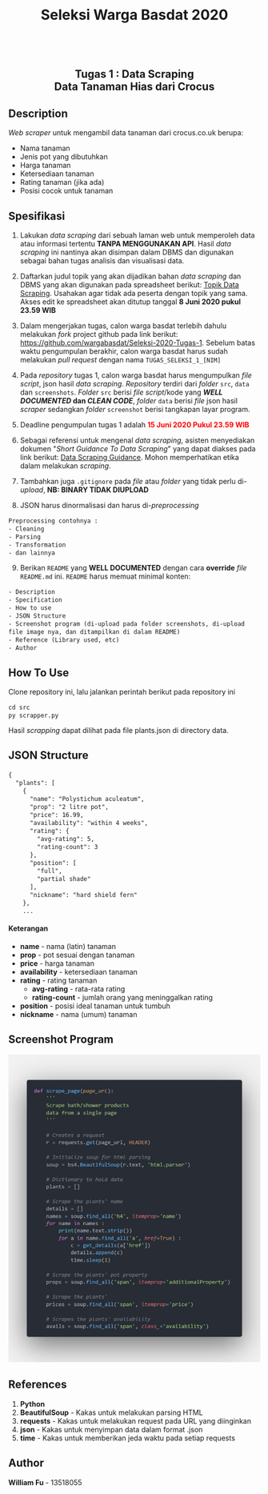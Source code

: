 <h1 align="center">
  <br>
  Seleksi Warga Basdat 2020
  <br>
  <br>
</h1>

<h2 align="center">
  <br>
  Tugas 1 : Data Scraping
  <br>
  Data Tanaman Hias dari Crocus
  <br>
</h2>

## Description

_Web scraper_ untuk mengambil data tanaman dari crocus.co.uk berupa:

- Nama tanaman
- Jenis pot yang dibutuhkan
- Harga tanaman
- Ketersediaan tanaman
- Rating tanaman (jika ada)
- Posisi cocok untuk tanaman

## Spesifikasi

1. Lakukan _data scraping_ dari sebuah laman web untuk memperoleh data atau informasi tertentu __TANPA MENGGUNAKAN API__. Hasil _data scraping_ ini nantinya akan disimpan dalam DBMS dan digunakan sebagai bahan tugas analisis dan visualisasi data.

2. Daftarkan judul topik yang akan dijadikan bahan _data scraping_ dan DBMS yang akan digunakan pada spreadsheet berikut: [Topik Data Scraping](https://docs.google.com/spreadsheets/d/1TKpyye-ZuoW0npGzylXqvQng3zYm0EzfA9RHjfeFZBk/edit?usp=sharing). Usahakan agar tidak ada peserta dengan topik yang sama. Akses edit ke spreadsheet akan ditutup tanggal __8 Juni 2020 pukul 23.59 WIB__

3. Dalam mengerjakan tugas, calon warga basdat terlebih dahulu melakukan _fork_ project github pada link berikut: https://github.com/wargabasdat/Seleksi-2020-Tugas-1. Sebelum batas waktu pengumpulan berakhir, calon warga basdat harus sudah melakukan _pull request_ dengan nama ```TUGAS_SELEKSI_1_[NIM]```

4. Pada _repository_ tugas 1, calon warga basdat harus mengumpulkan _file script_, json hasil _data scraping_. _Repository_ terdiri dari _folder_ `src`, `data` dan `screenshots`. _Folder_ `src` berisi _file script_/kode yang __*WELL DOCUMENTED* dan *CLEAN CODE*__, _folder_ `data` berisi _file_ json hasil _scraper_ sedangkan _folder_ `screenshot` berisi tangkapan layar program.

5. Deadline pengumpulan tugas 1 adalah <span style="color:red">__15 Juni 2020 Pukul 23.59 WIB__</span>

6. Sebagai referensi untuk mengenal _data scraping_, asisten menyediakan dokumen "_Short Guidance To Data Scraping_" yang dapat diakses pada link berikut: [Data Scraping Guidance](http://bit.ly/DataScrapingGuidance). Mohon memperhatikan etika dalam melakukan _scraping_.

7. Tambahkan juga `.gitignore` pada _file_ atau _folder_ yang tidak perlu di-_upload_, __NB: BINARY TIDAK DIUPLOAD__

8. JSON harus dinormalisasi dan harus di-_preprocessing_
```
Preprocessing contohnya :
- Cleaning
- Parsing
- Transformation
- dan lainnya
```

9. Berikan `README` yang __WELL DOCUMENTED__ dengan cara __override__ _file_ `README.md` ini. `README` harus memuat minimal konten:
```
- Description
- Specification
- How to use
- JSON Structure
- Screenshot program (di-upload pada folder screenshots, di-upload file image nya, dan ditampilkan di dalam README)
- Reference (Library used, etc)
- Author
```

## How To Use
Clone repository ini, lalu jalankan perintah berikut pada repository ini
```
cd src
py scrapper.py
```

Hasil _scrapping_ dapat dilihat pada file plants.json di directory data.

## JSON Structure
```
{
  "plants": [
    {
      "name": "Polystichum aculeatum",
      "prop": "2 litre pot",
      "price": 16.99,
      "availability": "within 4 weeks",
      "rating": {
        "avg-rating": 5,
        "rating-count": 3
      },
      "position": [
        "full",
        "partial shade"
      ],
      "nickname": "hard shield fern"
    },
    ...
```
#### Keterangan
- __name__ - nama (latin) tanaman
- __prop__ - pot sesuai dengan tanaman
- __price__ - harga tanaman
- __availability__ - ketersediaan tanaman
- __rating__ - rating tanaman
  - __avg-rating__ - rata-rata rating
  - __rating-count__ - jumlah orang yang meninggalkan rating
- __position__ - posisi ideal tanaman untuk tumbuh
- __nickname__ - nama (umum) tanaman


## Screenshot Program

![ss](screenshots/code.png)

## References
1. __Python__
2. __BeautifulSoup__ - Kakas untuk melakukan parsing HTML 
3. __requests__ - Kakas untuk melakukan request pada URL yang diinginkan
4. __json__ - Kakas untuk menyimpan data dalam format .json
5. __time__ - Kakas untuk memberikan jeda waktu pada setiap requests

## Author
__William Fu__ - 13518055
